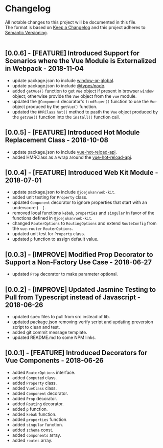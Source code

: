 # Changelog
All notable changes to this project will be documented in this file.<br/>
The format is based on [Keep a Changelog](http://keepachangelog.com/en/1.0.0/)
and this project adheres to [Semantic Versioning](http://semver.org/spec/v2.0.0.html).<br/><br/>

## [0.0.6] - [FEATURE] Introduced Support for Scenarios where the Vue Module is Externalized in Webpack - 2018-11-04
* update package.json to include [window-or-global](https://www.npmjs.com/package/window-or-global).
* update package.json to include [@types/node](https://www.npmjs.com/package/@types/node).
* added `getVue()` function to get `Vue` object if present in browser `window` object; otherwise provide the `Vue` object from the `vue` module.
* updated the `@Component` decorator's `findSuper()` function to use the `Vue` object produced by the `getVue()` function.
* updated the `HMRClass` `hot()` method to pasth the `Vue` object produced by the `getVue()` function into the `install()` function call.

## [0.0.5] - [FEATURE] Introduced Hot Module Replacement Class - 2018-10-08
* update package.json to include [vue-hot-reload-api](https://www.npmjs.com/package/vue-hot-reload-api).
* added HMRClass as a wrap around the [vue-hot-reload-api](https://www.npmjs.com/package/vue-hot-reload-api).

## [0.0.4] - [FEATURE] Introduced Web Kit Module - 2018-07-01
* update package.json to include `@joejukan/web-kit`. 
* added unit testing for `Property` class.
* updated `Component` decorator to ignore properties that start with an underscore ( `_` ).
* removed local functions `kebab`, `properties` and `singular` in favor of the functions defined in `@joejukan/web-kit`. 
* changed  `RouterOptions` to `RoutingOptions` and extend `RouteConfig` from the `vue-router` `RouterOptions`.
* updated unit test for `Property` class.
* updated `p` function to assign default value.

## [0.0.3] - [IMPROVE] Modified Prop Decorator to Support a Non-Factory Use Case - 2018-06-27
* updated `Prop` decorator to make parameter optional.

## [0.0.2] - [IMPROVE] Updated Jasmine Testing to Pull from Typescript instead of Javascript - 2018-06-26
* updated spec files to pull from src instead of lib.
* updated package.json removing verify script and updating preversion script to clean and test.
* added git commit message template.
* updated README.md to some NPM links.

## [0.0.1] - [FEATURE] Introduced Decorators for Vue Components - 2018-06-26
* added `RouterOptions` interface.
* added `Computed` class.
* added `Property` class.
* added `VueClass` class.
* added `Component` decorator.
* added `Prop` decorator.
* added `Routing` decorator.
* added `p` function.
* added `kebab` function.
* added `properties` function.
* added `singular` function.
* added `schema` const.
* added `components` array.
* added `routes` array.